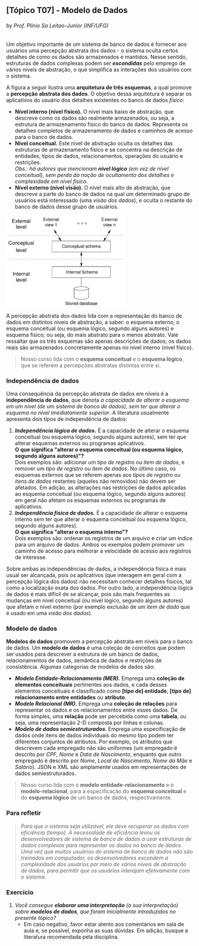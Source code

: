 ## [Tópico T07] - Modelo de Dados
###### *by Prof. Plinio Sa Leitao-Junior (INF/UFG)*

Um objetivo importante de um sistema de banco de dados é fornecer aos usuários uma percepção abstrata dos dados - o sistema oculta certos detalhes de como os dados são armazenados e mantidos. Nesse sentido, estruturas de dados complexas podem ser ***escondidas*** pelo emprego de vários níveis de abstração, o que simplifica as interações dos usuários com o sistema.

A figura a seguir ilustra uma **arquitetura de três esquemas**, a qual promove a **percepção abstrata dos dados**. O objetivo dessa arquitetura é separar os aplicativos do usuário dos detalhes existentes no banco de dados *físico*:

- **Nível interno (nível físico).** O nível mais baixo de abstração, que descreve como os dados são realmente armazenados, ou seja, a estrutura de armazenamento físico do banco de dados. Representa os detalhes completos de armazenamento de dados e caminhos de acesso para o banco de dados.
- **Nível conceitual.** Este nível de abstração oculta os detalhes das estruturas de armazenamento físico e se concentra na descrição de entidades, tipos de dados, relacionamentos, operações do usuário e restrições.<br>
*Obs.: há autores que mencionam **nível lógico** (em vez de nível conceitual), sem perda da noção de ocultamento dos detalhes e complexidade em nível físico*.
- **Nível externo (nível visão).** O nível mais alto de abstração, que descreve a parte do banco de dados na qual um determinado grupo de usuários está interessado (uma *visão dos dados*), e oculta o restante do banco de dados desse grupo de usuários. 

<img src="../media/fig-independencia.jpg" width="320">

A percepção abstrata dos dados lida com a representação do banco de dados em distintos níveis de abstração, a saber: o esquema externo, o esquema conceitual (ou esquema lógico, segundo alguns autores) e esquema físico; ou seja, do mais abstrato para o menos abstrato. Vale ressaltar que os três esquemas são apenas descrições de dados; os dados reais são armazenados concretamente apenas no nível interno (nível físico).

>Nosso curso lida com o **esquema conceitual** e o **esquema lógico**, que se referem a percepções abstratas distintas entre si.

### Independência de dados

Uma consequência da percepção abstrata de dados em níveis é a **independência de dados**, que denota *a capacidade de alterar o esquema em um nível (de um sistema de banco de dados), sem ter que alterar o esquema no nível imediatamente superior*. A literatura usualmente apresenta dois tipos de independência de dados:

1. ***Independência lógica de dados.*** É a capacidade de alterar o esquema conceitual (ou esquema lógico, segundo alguns autores), sem ter que alterar esquemas externos ou programas aplicativos.<br>
**O que significa "alterar o esquema conceitual (ou esquema lógico, segundo alguns autores)"?**<br>
Dois exemplos são: adicionar um *tipo de registro* ou *item de dados*, e remover um *tipo de registro* ou *item de dados*. No último caso, os esquemas externos que se referem apenas aos *tipos de registro* ou *itens de dados* restantes (aqueles não removidos) não devem ser afetados. Em adição, as alterações nas restrições de dados aplicadas ao esquema conceitual (ou esquema lógico, segundo alguns autores) em geral não afetam os esquemas externos ou programas de aplicativos.
1. ***Independência física de dados.*** É a capacidade de alterar o esquema interno sem ter que alterar o esquema conceitual (ou esquema lógico, segundo alguns autores).<br>
**O que significa "alterar o esquema interno"?**<br>
Dois exemplos são: ordenar os registros de um arquivo e criar um índice para um arquivo de dados. Ambos os exemplos podem promover um caminho de acesso para melhorar a velocidade de acesso aos registros de interesse.

Sobre ambas as independências de dados, a independência física é mais usual ser alcançada, pois os aplicativos (que interagem em geral com a percepção lógica dos dados) não necessitam conhecer detalhes físicos, tal como a localização exata dos dados. Por outro lado, a independência lógica de dados é mais difícil de se alcançar, pois são mais frequentes as mudanças em nível conceitual (ou nível lógico, segundo alguns autores) que afetam o nível externo (por exemplo exclusão de um *item de dado* que é usado em uma *visão dos dados*).

### Modelo de dados

**Modelos de dados** promovem a percepção abstrata em níveis para o banco de dados. Um **modelo de dados** é uma coleção de conceitos que podem ser usados para descrever a estrutura de um banco de dados, relacionamentos de dados, semântica de dados e restrições de consistência. Algumas categorias de modelos de dados são:
- ***Modelo Entidade-Relacionamento (MER).*** Emprega uma **coleção de elementos conceituais** pertinentes aos dados, e cada desses elementos conceituais é classificado como **[tipo de] entidade**, **[tipo de] relacionamento entre entidades** ou **atributo**.
- ***Modelo Relacional (MR).*** Emprega uma **coleção de relações** para representar os dados e os relacionamentos entre esses dados. De forma simples, uma **relação** pode ser percebida como uma **tabela**, ou seja, uma representação 2-D composta por linhas e colunas.
- ***Modelo de dados semiestruturados***. Emprega uma especificação de dados onde itens de dados individuais do mesmo tipo podem ter diferentes conjuntos de atributos. Por exemplo, os atributos que descrevem cada empregado não são uniformes (um empregado é descrito por *CPF*, *Nome* e *Data de Nascimento*, enquanto que outro empregado é descrito por *Nome*, *Local de Nascimento*, *Nome da Mãe* e *Salário*). JSON e XML são amplamente usados em representações de dados semiestruturados.

>Nosso curso lida com o **modelo entidade-relacionamento** e o **modelo-relacional**, para a especificação do **esquema conceitual** e do **esquema lógico** de um banco de dados, respectivamente.

### Para refletir

> *Para que o sistema seja utilizável, ele deve recuperar os dados com eficiência (tempo). A necessidade de eficiência levou os desenvolvedores de sistema de banco de dados a usar estruturas de dados complexas para representar os dados no banco de dados. Uma vez que muitos usuários do sistema de banco de dados não são treinados em computador, os desenvolvedores escondem a complexidade dos usuários por meio de vários níveis de abstração de dados, para permitir que os usuários interajam efetivamente com o sistema.*<br>

### Exercício

1. _Você consegue **elaborar uma interpretação** (a sua interpretação) sobre **modelos de dados**, que foram inicialmente introduzidos no presente tópico?_
   - Em caso negativo, favor estar atento aos comentários em sala de aula e, se possível, exponha as suas dúvidas. Em adição, busque a literatura recomendada pela disciplina.
